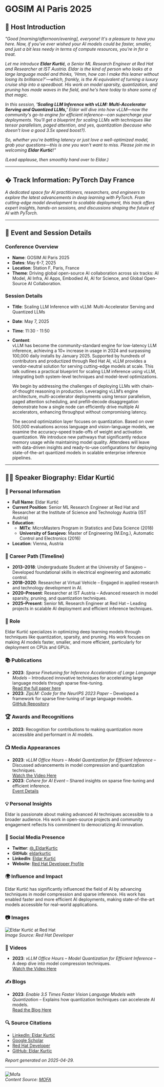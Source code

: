 
# GOSIM AI Paris 2025

## 🎤 Host Introduction

*"Good [morning/afternoon/evening], everyone! It's a pleasure to have you here. Now, if you've ever wished your AI models could be faster, smaller, and just a bit less *needy* in terms of compute resources, you're in for a treat.*  

*Let me introduce **Eldar Kurtić**, a Senior ML Research Engineer at Red Hat and Researcher at IST Austria. Eldar is the kind of person who looks at a large language model and thinks, 'Hmm, how can I make this *leaner* without losing its brilliance?'—which, frankly, is the AI equivalent of turning a luxury cruise ship into a speedboat. His work on model sparsity, quantization, and pruning has made waves in the field, and he's here today to share some of that magic.*  

*In this session, **'Scaling LLM Inference with vLLM: Multi-Accelerator Serving and Quantized LLMs,'** Eldar will dive into how vLLM—now the community's go-to engine for efficient inference—can supercharge your deployments. You'll get a blueprint for scaling LLMs with techniques like tensor parallelism, paged attention, and yes, *quantization* (because who doesn't love a good 3.5x speed boost?).*  

*So, whether you're battling latency or just love a well-optimized model, grab your questions—this is one you won't want to miss. Please join me in welcoming **Eldar Kurtić**!"*  

*(Lead applause, then smoothly hand over to Eldar.)*  

---

## � Track Information: **PyTorch Day France**  
*A dedicated space for AI practitioners, researchers, and engineers to explore the latest advancements in deep learning with PyTorch. From cutting-edge model development to scalable deployment, this track offers expert insights, hands-on sessions, and discussions shaping the future of AI with PyTorch.*

---

## 📅 Event and Session Details

### **Conference Overview**  
- **Name**: GOSIM AI Paris 2025  
- **Dates**: May 6-7, 2025  
- **Location**: Station F, Paris, France  
- **Theme**: Driving global open-source AI collaboration across six tracks: AI Model, AI Infra, AI Apps, Embodied AI, AI for Science, and Global Open-Source AI Collaboration.  

### **Session Details**  
- **Title**: Scaling LLM Inference with vLLM: Multi-Accelerator Serving and Quantized LLMs  
- **Date**: May 7, 2025  
- **Time**: 11:30 - 11:50  
- **Content**:  
  vLLM has become the community-standard engine for low-latency LLM inference, achieving a 10× increase in usage in 2024 and surpassing 100,000 daily installs by January 2025. Supported by hundreds of contributors and productized through Red Hat AI, vLLM provides a vendor-neutral solution for serving cutting-edge models at scale. This talk outlines a practical blueprint for scaling LLM inference using vLLM, integrating both system-level techniques and model-level optimizations.  

  We begin by addressing the challenges of deploying LLMs with chain-of-thought reasoning in production. Leveraging vLLM’s engine architecture, multi-accelerator deployments using tensor parallelism, paged attention scheduling, and prefill–decode disaggregation demonstrate how a single node can efficiently drive multiple AI accelerators, enhancing throughput without compromising latency.  

  The second optimization layer focuses on quantization. Based on over 500,000 evaluations across language and vision-language models, we examine the accuracy–speed trade-offs of weight and activation quantization. We introduce new pathways that significantly reduce memory usage while maintaining model quality. Attendees will leave with data-driven insights and ready-to-use configurations for deploying state-of-the-art quantized models in scalable enterprise inference pipelines.  

---

## 👨‍💻 Speaker Biography: Eldar Kurtić  

### 🧠 Personal Information  
- **Full Name**: Eldar Kurtić  
- **Current Position**: Senior ML Research Engineer at Red Hat and Researcher at the Institute of Science and Technology Austria (IST Austria)  
- **Education**:  
  - **MITx**: MicroMasters Program in Statistics and Data Science (2018)  
  - **University of Sarajevo**: Master of Engineering (M.Eng.), Automatic Control and Electronics (2016)  
- **Location**: Vienna, Austria  

### 🚀 Career Path (Timeline)  
- **2013–2018**: Undergraduate Student at the University of Sarajevo – Developed foundational skills in electrical engineering and automatic control.  
- **2018–2020**: Researcher at Virtual Vehicle – Engaged in applied research and technology development in AI.  
- **2020–Present**: Researcher at IST Austria – Advanced research in model sparsity, pruning, and quantization techniques.  
- **2025–Present**: Senior ML Research Engineer at Red Hat – Leading projects in scalable AI deployment and efficient inference techniques.  

### 🎯 Role  
Eldar Kurtić specializes in optimizing deep learning models through techniques like quantization, sparsity, and pruning. His work focuses on making AI models faster, smaller, and more efficient, particularly for deployment on CPUs and GPUs.  

### 📚 Publications  
- **2023**: *Sparse Finetuning for Inference Acceleration of Large Language Models* – Introduced innovative techniques for accelerating large language models through sparse fine-tuning.  
  [Read the full paper here](https://arxiv.org/abs/2310.06927)  
- **2023**: *ZipLM: Code for the NeurIPS 2023 Paper* – Developed a framework for sparse fine-tuning of large language models.  
  [GitHub Repository](https://github.com/IST-DASLab/ZipLM)  

### 🏆 Awards and Recognitions  
- **2023**: Recognition for contributions to making quantization more accessible and performant in AI models.  

### 📺 Media Appearances  
- **2023**: *vLLM Office Hours – Model Quantization for Efficient Inference* – Discussed advancements in model compression and quantization techniques.  
  [Watch the Video Here](https://www.linkedin.com/posts/eldar-kurtić-77963b160_vllm-office-hours-model-quantization-for-activity-7223719003481862144-M8-U)  
- **2023**: *Cohere for AI Event* – Shared insights on sparse fine-tuning and efficient inference.  
  [Event Details](https://twitter.com/_EldarKurtic/status/1897755425509925163)  

### 💡 Personal Insights  
Eldar is passionate about making advanced AI techniques accessible to a broader audience. His work in open-source projects and community engagement reflects his commitment to democratizing AI innovation.  

### 🔗 Social Media Presence  
- **Twitter**: [@_EldarKurtic](https://twitter.com/_EldarKurtic)  
- **GitHub**: [eldarkurtic](https://github.com/eldarkurtic)  
- **LinkedIn**: [Eldar Kurtić](https://www.linkedin.com/in/eldar-kurtić-77963b160/)  
- **Website**: [Red Hat Developer Profile](https://developers.redhat.com/author/eldar-kurtic)  

### 🌍 Influence and Impact  
Eldar Kurtić has significantly influenced the field of AI by advancing techniques in model compression and sparse inference. His work has enabled faster and more efficient AI deployments, making state-of-the-art models accessible for real-world applications.  

### 📷 Images  
![Eldar Kurtić at Red Hat](https://developers.redhat.com/themes/custom/rhdp_fe/favicons/favicon.ico)  
*Image Source: Red Hat Developer*  

### 🎥 Videos  
- **2023**: *vLLM Office Hours – Model Quantization for Efficient Inference* – A deep dive into model compression techniques.  
  [Watch the Video Here](https://www.linkedin.com/posts/eldar-kurtić-77963b160_vllm-office-hours-model-quantization-for-activity-7223719003481862144-M8-U)  

### ✍️ Blogs  
- **2023**: *Enable 3.5 Times Faster Vision Language Models with Quantization* – Explains how quantization techniques can accelerate AI models.  
  [Read the Blog Here](https://developers.redhat.com/author/eldar-kurtic)  

### 🔍 Source Citations  
- [LinkedIn: Eldar Kurtić](https://www.linkedin.com/in/eldar-kurtić-77963b160/)  
- [Google Scholar](https://scholar.google.com/citations?user=jOvBcUUAAAAJ&hl=en)  
- [Red Hat Developer](https://developers.redhat.com/author/eldar-kurtic)  
- [GitHub: Eldar Kurtic](https://github.com/eldarkurtic)  

*Report generated on 2025-04-29.*  

---

![Mofa](mofa.png)  
*Content Source: [MOFA](https://github.com/moxin-org/mofa)*  

